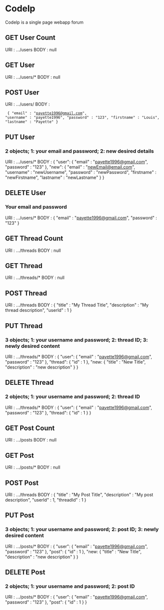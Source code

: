 # Codelp
Codelp is a single page webapp forum



## GET User Count
URI : .../users
BODY : null

## GET User
URI : .../users/*
BODY : null

## POST User
URI : .../users/
BODY : 
    <pre><code>
    {
        "email" : "payette1996@gmail.com",
        "username" : "payette1996",
        "password" : "123",
        "firstname" : "Louis",
        "lastname" : "Payette"
    }
    </code></pre>

## PUT User
### 2 objects; 1: your email and password; 2: new desired details
URI : .../users/*
BODY : 
    {
        "user": {
            "email" : "payette1996@gmail.com",
            "password" : "123"
        },
        "new": {
            "email" : "newEmail@email.com",
            "username" : "newUsername",
            "password" : "newPassword",
            "firstname" : "newFirstname",
            "lastname" : "newLastname"
        }
    }

## DELETE User
### Your email and password
URI : .../users/*
BODY : 
    {
        "email" : "payette1996@gmail.com",
        "password" : "123"
    }


## GET Thread Count
URI : .../threads
BODY : null

## GET Thread
URI : .../threads/*
BODY : null

## POST Thread
URI : .../threads
BODY : 
    {
        "title" : "My Thread Title",
        "description" : "My thread description",
        "userId" : 1
    }

## PUT Thread
### 3 objects; 1: your username and password; 2: thread ID; 3: newly desired content
URI : .../threads/*
BODY : 
    {
        "user": {
            "email" : "payette1996@gmail.com",
            "password" : "123"
        },
        "thread": {
            "id" : 1
        },
        "new: {
            "title" : "New Title",
            "description" : "new description"
        }
    }


## DELETE Thread
### 2 objects; 1: your username and password; 2: thread ID
URI : .../threads/*
BODY : 
    {
        "user": {
            "email" : "payette1996@gmail.com",
            "password" : "123"
        },
        "thread": {
            "id" : 1
        }
    }



## GET Post Count
URI : .../posts
BODY : null

## GET Post
URI : .../posts/*
BODY : null

## POST Post
URI : .../threads
BODY : 
    {
        "title" : "My Post Title",
        "description" : "My post description",
        "userId" : 1,
        "threadId" : 1
    }

## PUT Post
### 3 objects; 1: your username and password; 2: post ID; 3: newly desired content
URI : .../posts/*
BODY : 
    {
        "user": {
            "email" : "payette1996@gmail.com",
            "password" : "123"
        },
        "post": {
            "id" : 1
        },
        "new: {
            "title" : "New Title",
            "description" : "new description"
        }
    }


## DELETE Post
### 2 objects; 1: your username and password; 2: post ID
URI : .../posts/*
BODY : 
    {
        "user": {
            "email" : "payette1996@gmail.com",
            "password" : "123"
        },
        "post": {
            "id" : 1
        }
    }